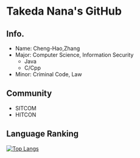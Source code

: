 # Takeda Nana's GitHub
## Info.
- Name: Cheng-Hao,Zhang
- Major: Computer Science, Information Security
  -  Java
  -  C/Cpp
- Minor: Criminal Code, Law

## Community
- SITCOM
- HITCON

## Language Ranking
[![Top Langs](https://github-readme-stats.vercel.app/api/top-langs/?username=windware1203&layout=compact&theme=calm)](https://github.com/windware1203/github-readme-stats)
